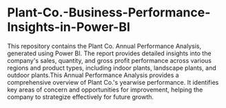 # Plant-Co.-Business-Performance-Insights-in-Power-BI

This repository contains the Plant Co. Annual Performance Analysis, generated using Power BI. The report provides detailed insights into the company's sales, quantity, and gross profit performance across various regions and product types, including indoor plants, landscape plants, and outdoor plants.This Annual Performance Analysis provides a comprehensive overview of Plant Co.'s yearwise performance. It identifies key areas of concern and opportunities for improvement, helping the company to strategize effectively for future growth.
